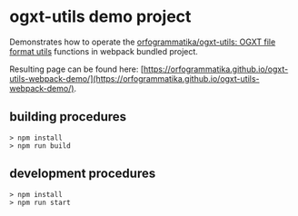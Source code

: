 ogxt-utils demo project
=======================

Demonstrates how to operate the [orfogrammatika/ogxt-utils: OGXT file format utils](https://github.com/orfogrammatika/ogxt-utils) functions in webpack bundled project.

Resulting page can be found here: [https://orfogrammatika.github.io/ogxt-utils-webpack-demo/](https://orfogrammatika.github.io/ogxt-utils-webpack-demo/).

## building procedures ##

```shell
> npm install
> npm run build
```

## development procedures ##

```shell
> npm install
> npm run start
```
